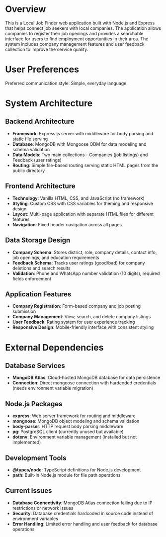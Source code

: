 # Overview

This is a Local Job Finder web application built with Node.js and Express that helps connect job seekers with local companies. The application allows companies to register their job openings and provides a searchable interface for users to find employment opportunities in their area. The system includes company management features and user feedback collection to improve the service quality.

# User Preferences

Preferred communication style: Simple, everyday language.

# System Architecture

## Backend Architecture
- **Framework**: Express.js server with middleware for body parsing and static file serving
- **Database**: MongoDB with Mongoose ODM for data modeling and schema validation
- **Data Models**: Two main collections - Companies (job listings) and Feedback (user ratings)
- **Routing**: Simple file-based routing serving static HTML pages from the public directory

## Frontend Architecture
- **Technology**: Vanilla HTML, CSS, and JavaScript (no framework)
- **Styling**: Custom CSS with CSS variables for theming and responsive design
- **Layout**: Multi-page application with separate HTML files for different features
- **Navigation**: Fixed header navigation across all pages

## Data Storage Design
- **Company Schema**: Stores district, role, company details, contact info, job openings, and education requirements
- **Feedback Schema**: Tracks user ratings (good/bad) for company deletions and search results
- **Validation**: Phone and WhatsApp number validation (10 digits), required fields enforcement

## Application Features
- **Company Registration**: Form-based company and job posting submission
- **Company Management**: View, search, and delete company listings
- **User Feedback**: Rating system for user experience tracking
- **Responsive Design**: Mobile-friendly interface with consistent styling

# External Dependencies

## Database Services
- **MongoDB Atlas**: Cloud-hosted MongoDB database for data persistence
- **Connection**: Direct mongoose connection with hardcoded credentials (needs environment variable migration)

## Node.js Packages
- **express**: Web server framework for routing and middleware
- **mongoose**: MongoDB object modeling and schema validation
- **body-parser**: HTTP request body parsing middleware
- **pg**: PostgreSQL client (currently unused but available)
- **dotenv**: Environment variable management (installed but not implemented)

## Development Tools
- **@types/node**: TypeScript definitions for Node.js development
- **path**: Built-in Node.js module for file path operations

## Current Issues
- **Database Connectivity**: MongoDB Atlas connection failing due to IP restrictions or network issues
- **Security**: Database credentials hardcoded in source code instead of environment variables
- **Error Handling**: Limited error handling and user feedback for database operations